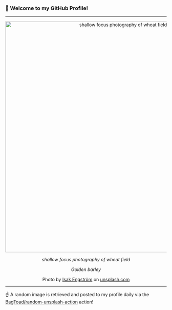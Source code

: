 ### 👋 Welcome to my GitHub Profile!

----

<div align="center">
  <img width="720" src="https://images.unsplash.com/photo-1497448134719-754ac7fd09eb?crop=entropy&cs=tinysrgb&fit=max&fm=jpg&ixid=M3w1NTI0OTR8MHwxfHJhbmRvbXx8fHx8fHx8fDE3NDU4MjEzMTF8&ixlib=rb-4.0.3&q=80&w=1080" alt="shallow focus photography of wheat field">
  
  <em>shallow focus photography of wheat field</em>
  
  <em>Golden barley</em>
  
  Photo by [Isak Engström](null) on [unsplash.com](https://unsplash.com/)
</div>

----

☝️ A random image is retrieved and posted to my profile daily via the [BagToad/random-unsplash-action](https://github.com/BagToad/random-unsplash-action) action!
